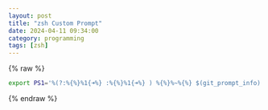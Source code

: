 ```yaml
---
layout: post
title: "zsh Custom Prompt"
date: 2024-04-11 09:34:00
category: programming
tags: [zsh]
---
```


{% raw %}
```bash
export PS1='%(?:%{%}%1{➜%} :%{%}%1{➜%} ) %{%}%~%{%} $(git_prompt_info)'
```
{% endraw %}

[jekyll]: http://jekyllrb.com
[jekyll-gh]: https://github.com/jekyll/jekyll
[jekyll-help]: https://github.com/jekyll/jekyll-help

